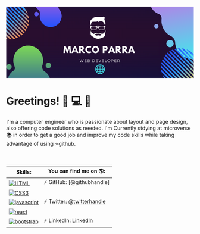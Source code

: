 ![banner](banner.png)

# Greetings! 👋 :computer: :tophat:

I'm a computer engineer who is passionate about layout and page design, also offering code solutions as needed. I'm Currently stdying at microverse :books: in order to get a good job and improve my code skills while taking advantage of using :star:github. 

<br>

Skills:                         |       You can find me on :earth_americas::
--------                        |       ------------------------------------
[![HTML](https://img.shields.io/badge/html5%20-%23E34F26.svg?&style=for-the-badge&logo=html5&logoColor=white)](https://github.com/mrigorir)|:zap: GitHub: [@githubhandle]
[![CSS3](https://img.shields.io/badge/CSS3-1572B6?style=for-the-badge&logo=css3&logoColor=white)](https://github.com/mrigorir)|
[![javascript](https://img.shields.io/badge/JavaScript-323330?style=for-the-badge&logo=javascript&logoColor=F7DF1Ee)](https://github.com/mrigorir)|:zap: Twitter: [@twitterhandle](https://twitter.com/marcoparra311)
[![react](https://img.shields.io/badge/React-20232A?style=for-the-badge&logo=react&logoColor=61DAFB)](https://github.com/mrigorir)|
[![bootstrap](https://img.shields.io/badge/Bootstrap-563D7C?style=for-the-badge&logo=bootstrap&logoColor=white)](https://github.com/mrigorir)|:zap: LinkedIn: [LinkedIn](https://www.linkedin.com/in/marco-parra-leal-a93318101/) 
                               
